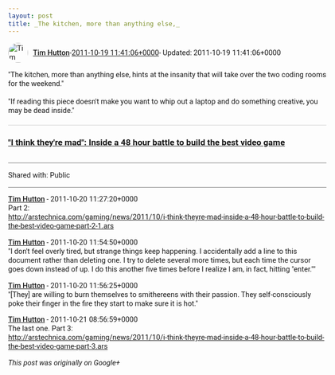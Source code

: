 ```yaml
---
layout: post
title: _The kitchen, more than anything else,_
---
```


<html><head><meta charset="utf-8"><title>&amp;quot;The kitchen, more than anything else, hints at the insanity that will t...</title><style>body {font: 11pt Roboto, Arial, sans-serif; max-width: 640px; margin: 24px;}.author-photo {border-radius: 50%; margin-right: 10px; width: 40px;}.author {font-weight: 500;}.main-content {margin: 15px 0 15px;}.post-title {font-weight: bold;}.location {display: block; margin-top: 15px;}.location img {float: left; margin-right: 5px; width: 20px;}.media-link {display: inline-block; max-width: 100%; vertical-align: top;}.media-link p {margin-top: 5px; max-height: 4em; overflow: scroll;}.media {max-height: 100vh; max-width: 100%;}.video-placeholder {background: black; display: flex; height: 300px; max-width: 100%; width: 640px;}.play-icon {border-bottom: 30px solid transparent; border-left: 50px solid white; border-top: 30px solid transparent; color: white; margin: auto;}.album {max-height: 800px; overflow: scroll; width: calc(100vw - 48px);}.album .media-link {margin-right: 5px; max-width: 250px;}.album .media {max-height: 250px;}.link-embed {border-top: 1px solid lightgrey; display: block; margin-top: 20px;}.link-embed img {max-width: 100%;}.inline-link-embed {display: block;}.inline-link-embed img {vertical-align: middle;}.link-title {display: inline-block; font-size: medium; font-weight: 300; padding-left: 1em;}.reshare-attribution {display: block; font-weight: bold; margin-bottom: 10px;}.poll-image {margin-bottom: 5px; max-height: 300px; max-width: 500px;}.poll-choice {align-items: center; display: flex; margin-bottom: 5px; max-width: 500px;}.poll-choice-percentage {background-color: lightblue; height: 100%; left: 0; position: absolute; z-index: -1;}.poll-choice-selected {margin-right: 5px;}.poll-choice-results {border: 1px solid lightgray; border-radius: 5px; display: flex; line-height: 40px; overflow: hidden; padding: 0 8px; position: relative;}.poll-choice-results, .poll-choice-description {flex-grow: 1; margin-right: 10px;}.poll-choice-image {width: 100%;}.poll-choice-image, .poll-choice-image img {max-height: 40px; max-width: 100px;}.poll-choice-votes {max-height: 100px; overflow: auto;}.plus-entity-embed {color: black; display: block; text-decoration: none;}.plus-entity-embed-cover-photo {max-height: 300px; max-width: 100%;}.plus-entity-embed-info {padding: 0 1em 1em;}.plus-entity-embed-info h2 {font-weight: 500; margin: 10px 0;}.plus-entity-embed-info p {font-size: small; margin: 0;}.collection-owner-avatar {border-radius: 50%; border: 2px solid white; height: 40px; margin-top: -22px;}.visibility {padding: 1em 0; border-top: 1px solid grey;}.post-activity {padding: 1em 0; border-top: 1px solid grey;}.comments {border-top: 1px solid gray; padding-top: 1em;}.comment + .comment {margin-top: 1em;}.comment .media-link, .comment .inline-link-embed {margin-top: 5px;}</style></head><body><div style="margin-bottom:1em;"><div style="display:flex; align-items:center"><img class="author-photo" src="https://lh4.googleusercontent.com/-epo4ZZKNqEw/AAAAAAAAAAI/AAAAAAAAVSU/qu3LpcHEnoQ/s64-c/photo.jpg" alt="Tim Hutton"><a href="https://plus.google.com/+TimHutton" target="_blank" class="author">Tim Hutton</a> - <a target="_blank" href="https://plus.google.com/+TimHutton/posts/hmRyAY8PAjK">2011-10-19 11:41:06+0000</a><span> - Updated: 2011-10-19 11:41:06+0000</span></div><div class="main-content">&quot;The kitchen, more than anything else, hints at the insanity that will take over the two coding rooms for the weekend.&quot;<br><br>&quot;If reading this piece doesn&#39;t make you want to whip out a laptop and do something creative, you may be dead inside.&quot;</div><a href="http://arstechnica.com/gaming/news/2011/10/i-think-theyre-mad-inside-the-48-hour-battle-to-build-the-best-video-game.ars" target="_blank" class="link-embed"><h3>&quot;I think they&#39;re mad&quot;: Inside a 48 hour battle to build the best video game</h3><img src="http://static.arstechnica.net/assets/2011/10/48-jam-wide-4e9dbde-listing-thumb-300x169-26689-f.jpg" alt=""></a></div><div class="visibility">Shared with: Public</div><div class="comments"><div class="comment"><a target="_blank" href="https://plus.google.com/+TimHutton" class="author">Tim Hutton</a><span class="time"> - 2011-10-20 11:27:20+0000</span><div class="comment-content">Part 2:<br><a rel="nofollow" target="_blank" href="http://arstechnica.com/gaming/news/2011/10/i-think-theyre-mad-inside-a-48-hour-battle-to-build-the-best-video-game-part-2-1.ars" class="ot-anchor bidi_isolate" jslog="10929; track:click" dir="ltr">http://arstechnica.com/gaming/news/2011/10/i-think-theyre-mad-inside-a-48-hour-battle-to-build-the-best-video-game-part-2-1.ars</a></div></div><div class="comment"><a target="_blank" href="https://plus.google.com/+TimHutton" class="author">Tim Hutton</a><span class="time"> - 2011-10-20 11:54:50+0000</span><div class="comment-content">&quot;I don&#39;t feel overly tired, but strange things keep happening. I accidentally add a line to this document rather than deleting one. I try to delete several more times, but each time the cursor goes down instead of up. I do this another five times before I realize I am, in fact, hitting &quot;enter.&quot;&quot;</div></div><div class="comment"><a target="_blank" href="https://plus.google.com/+TimHutton" class="author">Tim Hutton</a><span class="time"> - 2011-10-20 11:56:25+0000</span><div class="comment-content">&quot;[They] are willing to burn themselves to smithereens with their passion. They self-consciously poke their finger in the fire they start to make sure it is hot.&quot;</div></div><div class="comment"><a target="_blank" href="https://plus.google.com/+TimHutton" class="author">Tim Hutton</a><span class="time"> - 2011-10-21 08:56:59+0000</span><div class="comment-content">The last one. Part 3:<br><a rel="nofollow" target="_blank" href="http://arstechnica.com/gaming/news/2011/10/i-think-theyre-mad-inside-a-48-hour-battle-to-build-the-best-video-game-part-3.ars" class="ot-anchor bidi_isolate" jslog="10929; track:click" dir="ltr">http://arstechnica.com/gaming/news/2011/10/i-think-theyre-mad-inside-a-48-hour-battle-to-build-the-best-video-game-part-3.ars</a></div></div></div></body></html>

<i>This post was originally on Google+</i>